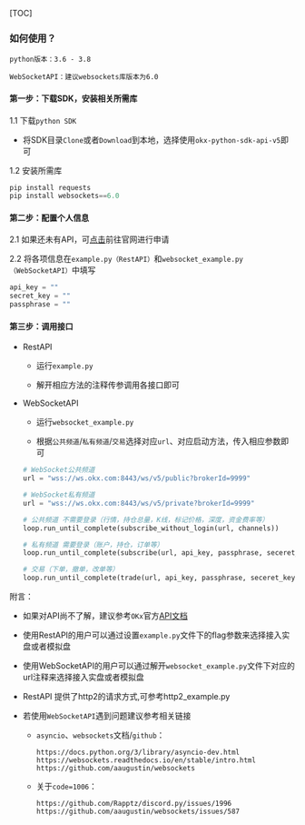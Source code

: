 [TOC]

### 如何使用？

`python版本：3.6 - 3.8`

`WebSocketAPI：建议websockets库版本为6.0`

#### 第一步：下载SDK，安装相关所需库

1.1 下载`python SDK`

* 将SDK目录`Clone`或者`Download`到本地，选择使用`okx-python-sdk-api-v5`即可

1.2 安装所需库

```python
pip install requests
pip install websockets==6.0
```

#### 第二步：配置个人信息

2.1 如果还未有API，可[点击](https://www.okx.com/account/users/myApi)前往官网进行申请

2.2 将各项信息在`example.py（RestAPI）`和`websocket_example.py（WebSocketAPI）`中填写

```python
api_key = ""
secret_key = ""
passphrase = ""
```

#### 第三步：调用接口

* RestAPI

  * 运行`example.py`

  * 解开相应方法的注释传参调用各接口即可

* WebSocketAPI

  * 运行`websocket_example.py`

  * 根据`公共频道`/`私有频道`/`交易`选择对应`url`、对应启动方法，传入相应参数即可

  ```python
  # WebSocket公共频道
  url = "wss://ws.okx.com:8443/ws/v5/public?brokerId=9999"
  
  # WebSocket私有频道
  url = "wss://ws.okx.com:8443/ws/v5/private?brokerId=9999"
  ```

  ```python
  # 公共频道 不需要登录（行情，持仓总量，K线，标记价格，深度，资金费率等）
  loop.run_until_complete(subscribe_without_login(url, channels))
  
  # 私有频道 需要登录（账户，持仓，订单等）
  loop.run_until_complete(subscribe(url, api_key, passphrase, seceret_key, channels))
  
  # 交易（下单，撤单，改单等）
  loop.run_until_complete(trade(url, api_key, passphrase, seceret_key, trade_param))
  ```

附言：

* 如果对API尚不了解，建议参考`OKx`官方[API文档](https://www.okx.com/docs-v5/zh/)

* 使用RestAPI的用户可以通过设置`example.py`文件下的flag参数来选择接入实盘或者模拟盘

* 使用WebSocketAPI的用户可以通过解开`websocket_example.py`文件下对应的url注释来选择接入实盘或者模拟盘

* RestAPI 提供了http2的请求方式,可参考http2_example.py

* 若使用`WebSocketAPI`遇到问题建议参考相关链接

  * `asyncio`、`websockets`文档/`github`：

        https://docs.python.org/3/library/asyncio-dev.html
        https://websockets.readthedocs.io/en/stable/intro.html
        https://github.com/aaugustin/websockets

  * 关于`code=1006`：

        https://github.com/Rapptz/discord.py/issues/1996
        https://github.com/aaugustin/websockets/issues/587


  